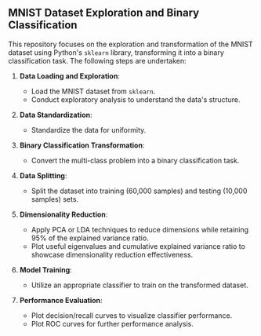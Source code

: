 
## MNIST Dataset Exploration and Binary Classification

This repository focuses on the exploration and transformation of the MNIST dataset using Python's `sklearn` library, transforming it into a binary classification task. The following steps are undertaken:

1. **Data Loading and Exploration**:
   - Load the MNIST dataset from `sklearn`.
   - Conduct exploratory analysis to understand the data's structure.

2. **Data Standardization**:
   - Standardize the data for uniformity.

3. **Binary Classification Transformation**:
   - Convert the multi-class problem into a binary classification task.

4. **Data Splitting**:
   - Split the dataset into training (60,000 samples) and testing (10,000 samples) sets.

5. **Dimensionality Reduction**:
   - Apply PCA or LDA techniques to reduce dimensions while retaining 95% of the explained variance ratio.
   - Plot useful eigenvalues and cumulative explained variance ratio to showcase dimensionality reduction effectiveness.

6. **Model Training**:
   - Utilize an appropriate classifier to train on the transformed dataset.

7. **Performance Evaluation**:
   - Plot decision/recall curves to visualize classifier performance.
   - Plot ROC curves for further performance analysis.

